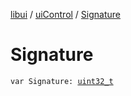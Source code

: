 [libui](../index.md) / [uiControl](index.md) / [Signature](./-signature.md)

# Signature

`var Signature: `[`uint32_t`](../../platform.posix/uint32_t.md)